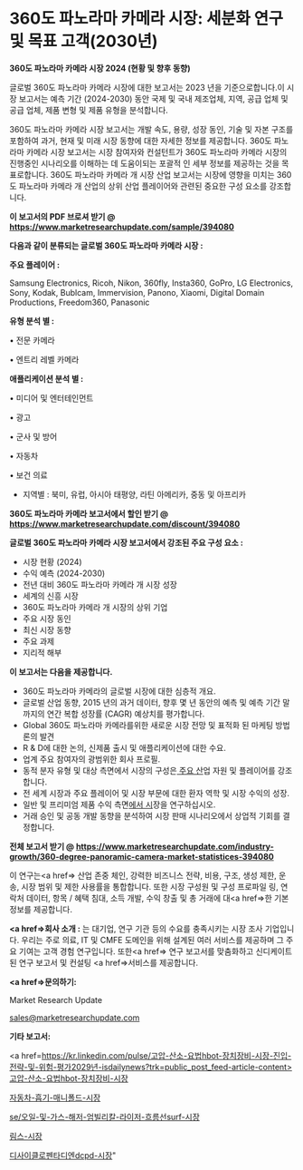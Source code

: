 # 360도 파노라마 카메라 시장: 세분화 연구 및 목표 고객(2030년)

<strong>360도 파노라마 카메라 시장 2024 (현황 및 향후 동향)</strong>

글로벌 360도 파노라마 카메라 시장에 대한 보고서는 2023 년을 기준으로합니다.이 시장 보고서는 예측 기간 (2024-2030) 동안 국제 및 국내 제조업체, 지역, 공급 업체 및 공급 업체, 제품 변형 및 제품 유형을 분석합니다.

360도 파노라마 카메라 시장 보고서는 개발 속도, 용량, 성장 동인, 기술 및 자본 구조를 포함하여 과거, 현재 및 미래 시장 동향에 대한 자세한 정보를 제공합니다. 360도 파노라마 카메라 시장 보고서는 시장 참여자와 컨설턴트가 360도 파노라마 카메라 시장의 진행중인 시나리오를 이해하는 데 도움이되는 포괄적 인 세부 정보를 제공하는 것을 목표로합니다. 360도 파노라마 카메라 개 시장 산업 보고서는 시장에 영향을 미치는 360도 파노라마 카메라 개 산업의 상위 산업 플레이어와 관련된 중요한 구성 요소를 강조합니다.



<strong>이 보고서의 PDF 브로셔 받기 @ <a href=https://www.marketresearchupdate.com/sample/394080>https://www.marketresearchupdate.com/sample/394080</a></strong>



<strong>다음과 같이 분류되는 글로벌 360도 파노라마 카메라 시장 :</strong>



<strong>주요 플레이어 :</strong>

Samsung Electronics, Ricoh, Nikon, 360fly, Insta360, GoPro, LG Electronics, Sony, Kodak, Bublcam, Immervision, Panono, Xiaomi, Digital Domain Productions, Freedom360, Panasonic



<strong>유형 분석 별 :</strong>

• 전문 카메라

• 엔트리 레벨 카메라



<strong>애플리케이션 분석 별 :</strong>

• 미디어 및 엔터테인먼트

• 광고

• 군사 및 방어

• 자동차

• 보건 의료

<ul>
  <li>지역별 : 북미, 유럽, 아시아 태평양, 라틴 아메리카, 중동 및 아프리카</li>
</ul>


<strong>360도 파노라마 카메라 보고서에서 할인 받기 @ <a href=https://www.marketresearchupdate.com/discount/394080>https://www.marketresearchupdate.com/discount/394080</a></strong>



<strong>글로벌 360도 파노라마 카메라 시장 보고서에서 강조된 주요 구성 요소 :</strong>
<ul>
  <li>시장 현황 (2024)</li>
  <li>수익 예측 (2024-2030)</li>
  <li>전년 대비 360도 파노라마 카메라 개 시장 성장</li>
  <li>세계의 신흥 시장</li>
  <li>360도 파노라마 카메라 개 시장의 상위 기업</li>
  <li>주요 시장 동인</li>
  <li>최신 시장 동향</li>
  <li>주요 과제</li>
  <li>지리적 해부</li>
</ul>


<strong>이 보고서는 다음을 제공합니다.</strong>
<ul>
  <li>360도 파노라마 카메라의 글로벌 시장에 대한 심층적 개요.</li>
  <li>글로벌 산업 동향, 2015 년의 과거 데이터, 향후 몇 년 동안의 예측 및 예측 기간 말까지의 연간 복합 성장률 (CAGR) 예상치를 평가합니다.</li>
  <li>Global 360도 파노라마 카메라를위한 새로운 시장 전망 및 표적화 된 마케팅 방법론의 발견</li>
  <li>R &amp; D에 대한 논의, 신제품 출시 및 애플리케이션에 대한 수요.</li>
  <li>업계 주요 참여자의 광범위한 회사 프로필.</li>
  <li>동적 분자 유형 및 대상 측면에서 시장의 구성은<a href=> 주요 산</a>업 자원 및 플레이어를 강조합니다.</li>
  <li>전 세계 시장과 주요 플레이어 및 시장 부문에 대한 환자 역학 및 시장 수익의 성장.</li>
  <li>일반 및 프리미엄 제품 수익 측면<a href=>에서 시</a>장을 연구하십시오.</li>
  <li>거래 승인 및 공동 개발 동향을 분석하여 시장 판매 시나리오에서 상업적 기회를 결정합니다.</li>
</ul>



<strong>전체 보고서 받기 @ <a href=https://www.marketresearchupdate.com/industry-growth/360-degree-panoramic-camera-market-statistices-394080>https://www.marketresearchupdate.com/industry-growth/360-degree-panoramic-camera-market-statistices-394080</a></strong>

이 연구는<a href=> 산업 존중</a> 체인, 강력한 비즈니스 전략, 비용, 구조, 생성 제한, 운송, 시장 범위 및 제한 사용률을 통합합니다. 또한 시장 구성원 및 구성 프로파일 링, 연락처 데이터, 항목 / 혜택 침대, 소득 개발, 수익 창출 및 총 거래에 대<a href=>한 기본 </a>정보를 제공합니다.



<strong><a href=>회사 소</a>개 :</strong>
는 대기업, 연구 기관 등의 수요를 충족시키는 시장 조사 기업입니다. 우리는 주로 의료, IT 및 CMFE 도메인을 위해 설계된 여러 서비스를 제공하며 그 주요 기여는 고객 경험 연구입니다. 또한<a href=> 연구 보</a>고서를 맞춤화하고 신디케이트 된 연구 보고서 및 컨설팅 <a href=>서비스</a>를 제공합니다.



<strong><a href=>문의하기:</a></strong>

Market Research Update

sales@marketresearchupdate.com



<strong>기타 보고서:</strong>

<a href=https://kr.linkedin.com/pulse/고압-산소-요법hbot-장치장비-시장-진입-전략-및-위험-평가2029년-isdailynews?trk=public_post_feed-article-content>고압-산소-요법hbot-장치장비-시장</a>

<a href=https://www.linkedin.com/pulse/자동차-흡기-매니폴드-시장-현재-및-미래-성장-2029-analytics-avenue-adventures-24-ana/>자동차-흡기-매니폴드-시장</a>

<a href=https://www.linkedin.com/pulse/se/오일-및-가스-해저-엄빌리칼-라이저-흐름선surf-시장-경쟁-분석-metaf/>se/오일-및-가스-해저-엄빌리칼-라이저-흐름선surf-시장</a>

<a href=https://www.linkedin.com/pulse/림스-시장-세분화-연구-및-목표-고객2029년-trend-tracking-tips-360-analysis-r4nzf/>림스-시장</a>

<a href=https://www.linkedin.com/pulse/디사이클로펜타디엔dcpd-시장-동향-및-성장-전망-isdailynews-qknxc/>디사이클로펜타디엔dcpd-시장</a>"
